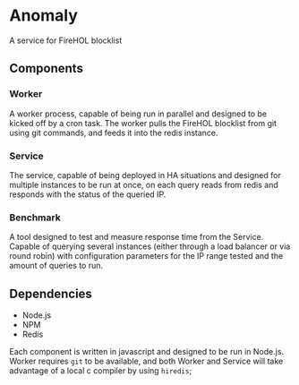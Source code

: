 # Anomaly
A service for FireHOL blocklist

## Components

### Worker
A worker process, capable of being run in parallel and designed to be kicked off by a cron task. The worker pulls the FireHOL blocklist from git using git commands, and feeds it into the redis instance.

### Service
The service, capable of being deployed in HA situations and designed for multiple instances to be run at once, on each query reads from redis and responds with the status of the queried IP.

### Benchmark
A tool designed to test and measure response time from the Service. Capable of querying several instances (either through a load balancer or via round robin) with configuration parameters for the IP range tested and the amount of queries to run.

## Dependencies

+ Node.js
+ NPM
+ Redis

Each component is written in javascript and designed to be run in Node.js. Worker requires `git` to be available, and both Worker and Service will take advantage of a local c compiler by using `hiredis`;
